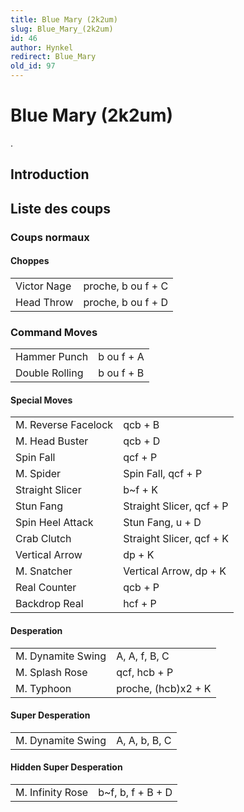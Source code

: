 ```yaml
---
title: Blue Mary (2k2um)
slug: Blue_Mary_(2k2um)
id: 46
author: Hynkel
redirect: Blue_Mary
old_id: 97
---
```


# Blue Mary (2k2um)

.

## Introduction

## Liste des coups

### Coups normaux

#### Choppes

|             |                    |
|-------------|--------------------|
| Victor Nage | proche, b ou f + C |
| Head Throw  | proche, b ou f + D |

### Command Moves

|                |            |
|----------------|------------|
| Hammer Punch   | b ou f + A |
| Double Rolling | b ou f + B |

#### Special Moves

|                     |                          |
|---------------------|--------------------------|
| M. Reverse Facelock | qcb + B                  |
| M. Head Buster      | qcb + D                  |
| Spin Fall           | qcf + P                  |
| M. Spider           | Spin Fall, qcf + P       |
| Straight Slicer     | b\~f + K                 |
| Stun Fang           | Straight Slicer, qcf + P |
| Spin Heel Attack    | Stun Fang, u + D         |
| Crab Clutch         | Straight Slicer, qcf + K |
| Vertical Arrow      | dp + K                   |
| M. Snatcher         | Vertical Arrow, dp + K   |
| Real Counter        | qcb + P                  |
| Backdrop Real       | hcf + P                  |

#### Desperation

|                   |                     |
|-------------------|---------------------|
| M. Dynamite Swing | A, A, f, B, C       |
| M. Splash Rose    | qcf, hcb + P        |
| M. Typhoon        | proche, (hcb)x2 + K |

#### Super Desperation

|                   |               |
|-------------------|---------------|
| M. Dynamite Swing | A, A, b, B, C |

#### Hidden Super Desperation

|                  |                    |
|------------------|--------------------|
| M. Infinity Rose | b\~f, b, f + B + D |
